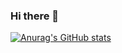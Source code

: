 ### Hi there 👋

[![Anurag's GitHub stats](https://github-readme-stats.vercel.app/api?username=CueEpicMusic)](https://github.com/anuraghazra/github-readme-stats)
